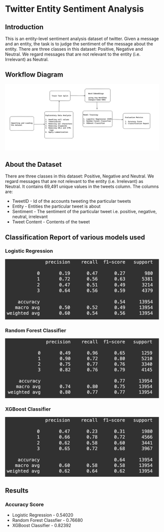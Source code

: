 # Twitter Entity Sentiment Analysis

## Introduction
This is an entity-level sentiment analysis dataset of twitter. Given a message and an entity, the task is to judge the sentiment of the message about the entity. There are three classes in this dataset: Positive, Negative and Neutral. We regard messages that are not relevant to the entity (i.e. Irrelevant) as Neutral.

## Workflow Diagram
![Workflow Diagram of Twitter Entity Sentiment Analysis](https://github.com/ratul-07/Twitter-Sentiment-Analysis/blob/main/Images/Workflow%20Diagram%20TwitterSA.png)

## About the Dataset
There are three classes in this dataset: Positive, Negative and Neutral. We regard messages that are not relevant to the entity (i.e. Irrelevant) as Neutral. It contains 69,491 unique values in the tweets column. The columns are: 
* TweetID - Id of the accounts tweeting the particular tweets
* Entity - Entities the particular tweet is about
* Sentiment - The sentiment of the particular tweet i.e. positive, negative, neutral, irrelevant
* Tweet Content - Contents of the tweet

## Classification Report of various models used

### Logistic Regression
  ![classification report using LR](https://github.com/ratul-07/Twitter-Sentiment-Analysis/blob/main/Images/ClassificationReport%20LR%20TSA.png)

### Random Forest Classifier
  ![classification report using RF](https://github.com/ratul-07/Twitter-Sentiment-Analysis/blob/main/Images/ClassificationReport%20RF%20TSA.png)

### XGBoost Classifier
  ![classification report using XGB](https://github.com/ratul-07/Twitter-Sentiment-Analysis/blob/main/Images/ClassificationReport%20XGB%20TSA.png)

## Results
### Accuracy Score
  * Logistic Regression - 0.54020
  * Random Forest Classfier - 0.76680
  * XGBoost Classifier - 0.82392
